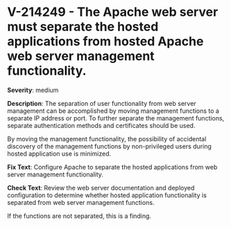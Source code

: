 # V-214249 - The Apache web server must separate the hosted applications from hosted Apache web server management functionality.

**Severity**: medium

**Description**:
The separation of user functionality from web server management can be accomplished by moving management functions to a separate IP address or port. To further separate the management functions, separate authentication methods and certificates should be used.

By moving the management functionality, the possibility of accidental discovery of the management functions by non-privileged users during hosted application use is minimized.

**Fix Text**:
Configure Apache to separate the hosted applications from web server management functionality.

**Check Text**:
Review the web server documentation and deployed configuration to determine whether hosted application functionality is separated from web server management functions.

If the functions are not separated, this is a finding.
